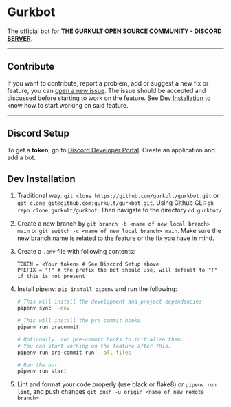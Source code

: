 # Gurkbot

The official bot for [**THE GURKULT OPEN SOURCE COMMUNITY - DISCORD SERVER**](https://bit.ly/Gurkult-Discord).

---

## Contribute

If you want to contribute, report a problem, add or suggest a new fix or feature, you can [open a new issue](https://github.com/gurkult/gurkbot/issues/new/choose). The issue should be accepted and discussed before starting to work on the feature. See [Dev Installation](#Dev-Installation) to know how to start working on said feature.

---

## Discord Setup

To get a **token**, go to [Discord Developer Portal](https://discord.com/developers/applications). Create an application and add a bot.

## Dev Installation

1. Traditional way: `git clone https://github.com/gurkult/gurkbot.git` or `git clone git@github.com:gurkult/gurkbot.git`.
   Using Github CLI: `gh repo clone gurkult/gurkbot`. Then navigate to the directory `cd gurkbot/`
2. Create a new branch by `git branch -b <name of new local branch> main` or `git switch -c <name of new local branch> main`. Make sure the new branch name is related to the feature or the fix you have in mind.

3. Create a `.env` file with following contents:

   ```text
   TOKEN = <Your token> # See Discord Setup above
   PREFIX = "!" # the prefix the bot should use, will default to "!" if this is not present
   ```

4. Install pipenv: `pip install pipenv` and run the following:

   ```sh
   # This will install the development and project dependencies.
   pipenv sync --dev

   # This will install the pre-commit hooks.
   pipenv run precommit

   # Optionally: run pre-commit hooks to initialize them.
   # You can start working on the feature after this.
   pipenv run pre-commit run --all-files
   
   # Run the bot
   pipenv run start

   ```
5. Lint and format your code properly (use black or flake8) or `pipenv run lint`, and push changes `git push -u origin <name of new remote branch>`
